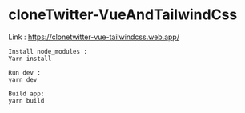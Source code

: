 # cloneTwitter-VueAndTailwindCss

Link : https://clonetwitter-vue-tailwindcss.web.app/

```
Install node_modules :
Yarn install
```

```
Run dev :
yarn dev
```

```
Build app:
yarn build
```
